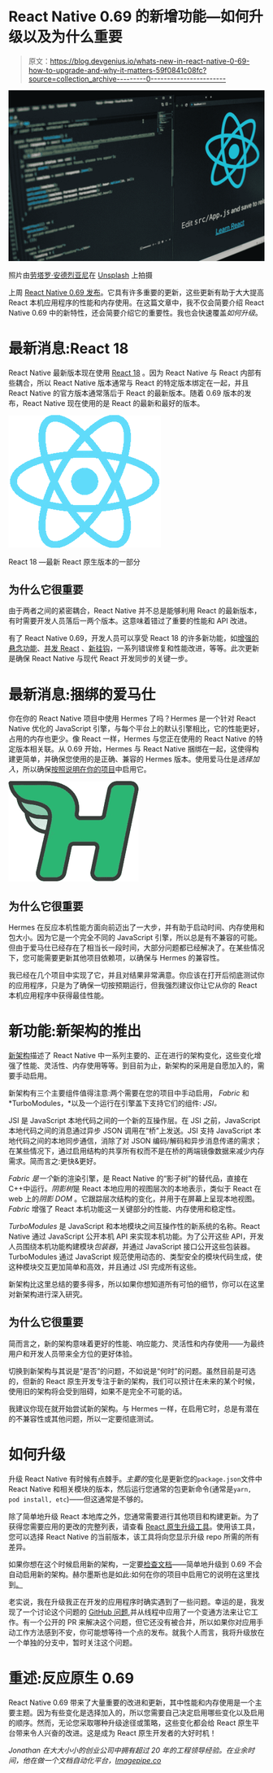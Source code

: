 # React Native 0.69 的新增功能—如何升级以及为什么重要

> 原文：<https://blog.devgenius.io/whats-new-in-react-native-0-69-how-to-upgrade-and-why-it-matters-59f0841c08fc?source=collection_archive---------0----------------------->

![](img/9440ecba6f71d954ec9a90b00f236588.png)

照片由[劳塔罗·安德烈亚尼](https://unsplash.com/@lautaroandreani?utm_source=medium&utm_medium=referral)在 [Unsplash](https://unsplash.com?utm_source=medium&utm_medium=referral) 上拍摄

上周 [React Native 0.69 发布](https://reactnative.dev/blog/2022/06/21/version-069)。它具有许多重要的更新，这些更新有助于大大提高 React 本机应用程序的性能和内存使用。在这篇文章中，我不仅会简要介绍 React Native 0.69 中的新特性，还会简要介绍它的重要性。我也会快速覆盖*如何升级*。

# 最新消息:React 18

React Native 最新版本现在使用 [React 18](https://reactjs.org/blog/2022/03/29/react-v18.html) 。因为 React Native 与 React 内部有些耦合，所以 React Native 版本通常与 React 的特定版本绑定在一起，并且 React Native 的官方版本通常落后于 React 的最新版本。随着 0.69 版本的发布，React Native 现在使用的是 React 的最新和最好的版本。

![](img/d03ac1db07b776f8d0e0c6dfbc2245d2.png)

React 18 —最新 React 原生版本的一部分

## 为什么它很重要

由于两者之间的紧密耦合，React Native 并不总是能够利用 React 的最新版本，有时需要开发人员落后一两个版本。这意味着错过了重要的性能和 API 改进。

有了 React Native 0.69，开发人员可以享受 React 18 的许多新功能，如[增强的悬念功能](https://17.reactjs.org/docs/concurrent-mode-suspense.html)、[并发 React](https://17.reactjs.org/docs/concurrent-mode-intro.html) 、[新挂钩](https://reactjs.org/docs/hooks-reference.html)，一系列错误修复和性能改进，等等。此次更新是确保 React Native 与现代 React 开发同步的关键一步。

# 最新消息:捆绑的爱马仕

你在你的 React Native 项目中使用 Hermes 了吗？Hermes 是一个针对 React Native 优化的 JavaScript 引擎，与每个平台上的默认引擎相比，它的性能更好，占用的内存也更少。像 React 一样，Hermes 与您正在使用的 React Native 的特定版本相关联。从 0.69 开始，Hermes 与 React Native 捆绑在一起，这使得构建更简单，并确保您使用的是正确、兼容的 Hermes 版本。使用爱马仕是*选择加入*，所以确保[按照说明在你的项目](https://reactnative.dev/docs/hermes)中启用它。

![](img/567ed02cd3796d349418f2bb1b24a390.png)

## 为什么它很重要

Hermes 在反应本机性能方面向前迈出了一大步，并有助于启动时间、内存使用和包大小。因为它是一个完全不同的 JavaScript 引擎，所以总是有不兼容的可能。但由于爱马仕已经存在了相当长一段时间，大部分问题都已经解决了。在某些情况下，您可能需要更新其他项目依赖项，以确保与 Hermes 的兼容性。

我已经在几个项目中实现了它，并且对结果非常满意。你应该在打开后彻底测试你的应用程序，只是为了确保一切按预期运行，但我强烈建议你让它从你的 React 本机应用程序中获得最佳性能。

# 新功能:新架构的推出

[新架构](https://reactnative.dev/docs/new-architecture-intro)描述了 React Native 中一系列主要的、正在进行的架构变化，这些变化增强了性能、灵活性、内存使用等等。到目前为止，新架构的采用是自愿加入的，需要手动启用。

新架构有三个主要组件值得注意:两个需要在您的项目中手动启用， *Fabric* 和 *TurboModules，*以及一个运行在引擎盖下支持它们的组件: *JSI。*

JSI 是 JavaScript 本地代码之间的一个新的互操作层。在 JSI 之前，JavaScript 本地代码之间的消息通过异步 JSON 调用在“桥”上发送。JSI 支持 JavaScript 本地代码之间的本地同步通信，消除了对 JSON 编码/解码和异步消息传递的需求；在某些情况下，通过启用结构的共享所有权而不是在桥的两端镜像数据来减少内存需求。简而言之:更快&更好。

*Fabric 是一个*新的渲染引擎，是 React Native 的“影子树”的替代品，直接在 C++中运行。*阴影树*是 React 本地应用的视图层次的本地表示，类似于 React 在 web 上的*阴影 DOM* 。它跟踪层次结构的变化，并用于在屏幕上呈现本地视图。 *Fabric* 增强了 React 本机功能这一关键部分的性能、内存使用和稳定性。

*TurboModules* 是 JavaScript 和本地模块之间互操作性的新系统的名称。React Native 通过 JavaScript 公开本机 API 来实现本机功能。为了公开这些 API，开发人员围绕本机功能构建模块*包装器*，并通过 JavaScript 接口公开这些包装器。TurboModules 通过 JavaScript 规范使用动态的、类型安全的模块代码生成，使这种模块交互更加简单和高效，并且通过 JSI 完成所有这些。

新架构比这里总结的要多得多，所以如果你想知道所有可怕的细节，你可以在这里对新架构进行深入研究。

## 为什么它很重要

简而言之，新的架构意味着更好的性能、响应能力、灵活性和内存使用——为最终用户和开发人员带来全方位的更好体验。

切换到新架构与其说是“是否”的问题，不如说是“何时”的问题。虽然目前是可选的，但新的 React 原生开发专注于新的架构，我们可以预计在未来的某个时候，使用旧的架构将会受到阻碍，如果不是完全不可能的话。

我建议你现在就开始尝试新的架构。与 Hermes 一样，在启用它时，总是有潜在的不兼容性或其他问题，所以一定要彻底测试。

# 如何升级

升级 React Native 有时候有点棘手。*主要的*变化是更新您的`package.json`文件中 React Native 和相关模块的版本，然后运行您通常的包更新命令(通常是`yarn, pod install, etc`)——但这通常是不够的。

除了简单地升级 React 本地库之外，您通常需要进行其他项目和构建更新。为了获得您需要应用的更改的完整列表，请查看 [React 原生升级工具](https://react-native-community.github.io/upgrade-helper/?from=0.68.2&to=0.69.0)。使用该工具，您可以选择 React Native 的当前版本，该工具将向您显示升级 repo 所需的所有差异。

如果你想在这个时候启用新的架构，一定要[检查文档](https://reactnative.dev/docs/new-architecture-intro)——简单地升级到 0.69 不会自动启用新的架构。赫尔墨斯也是如此:如何在你的项目中启用它的说明在这里找到[。](https://reactnative.dev/docs/hermes)

老实说，我在升级我正在开发的应用程序时确实遇到了一些问题。幸运的是，我发现了一个讨论这个问题的 [GitHub 问题](https://github.com/facebook/react-native/issues/33976),并从线程中应用了一个变通方法来让它工作。有一个公开的 PR 来解决这个问题，但它还没有被合并，所以如果你对应用手动工作方法感到不安，你可能想等待一个点的发布。就我个人而言，我将升级放在一个单独的分支中，暂时关注这个问题。

# 重述:反应原生 0.69

React Native 0.69 带来了大量重要的改进和更新，其中性能和内存使用是一个主要主题。因为有些变化是选择加入的，所以您需要自己决定启用哪些变化以及启用的顺序。然而，无论您采取哪种升级途径或策略，这些变化都会给 React 原生平台带来令人兴奋的改进。这是成为 React 原生开发者的大好时机！

*Jonathan 在大大小小的创业公司中拥有超过 20 年的工程领导经验。在业余时间，他在做一个文档自动化平台，*[*Imagepipe.co*](http://imagepipe.co/)